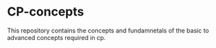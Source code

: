 # CP-concepts
This repository contains the concepts and fundamnetals of the basic to advanced concepts required in cp.

